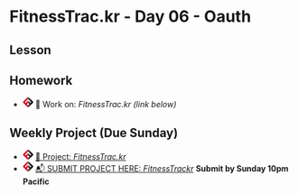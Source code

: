 # FitnessTrac.kr - Day 06 - Oauth

## Lesson
<!-- - ![FSA](/logo.png) [📺 Lecture]() -->
<!-- - ![FSA](/logo.png) [👾 Demo Code - JS](src/index.js) -->

## Homework
- ![FSA](/logo.png) 🔬 Work on: *FitnessTrac.kr (link below)*

## Weekly Project (Due Sunday)
- ![FSA](/logo.png) [🔬 Project: *FitnessTrac.kr*](https://learn.fullstackacademy.com/workshop/5eb185416a449000046b2bf9/landing)
- ![FSA](/logo.png) [📬 SUBMIT PROJECT HERE: *FitnessTrackr*](https://forms.gle/tVqoyi2Z4D5ydpWm7) __Submit by Sunday 10pm Pacific__
